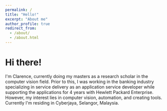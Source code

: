 ```yaml
---
permalink: /
title: "Hello!"
excerpt: "About me"
author_profile: true
redirect_from: 
  - /about/
  - /about.html
---
```


Hi there!
======

I'm Clarence, currently doing my masters as a research scholar in the computer vision field. Prior to this, I was working in the banking industry specializing in service delivery as an application service developer while supporting the applications for 4 years with Hewlett Packard Enterprise. However, my interest lies in computer vision, automation, and creating tools. Currently I'm residing in Cyberjaya, Selangor, Malaysia.
